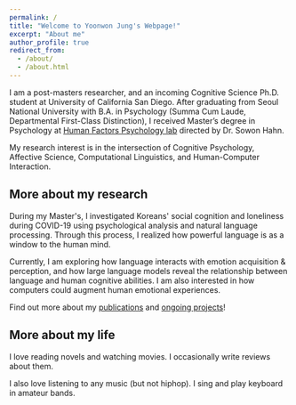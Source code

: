 ```yaml
---
permalink: /
title: "Welcome to Yoonwon Jung's Webpage!"
excerpt: "About me"
author_profile: true
redirect_from: 
  - /about/
  - /about.html
---
```


I am a post-masters researcher, and an incoming Cognitive Science Ph.D. student at University of California San Diego. After graduating from Seoul National University with B.A. in Psychology (Summa Cum Laude, Departmental First-Class Distinction), I received Master’s degree in Psychology at [Human Factors Psychology lab](http://hfpsych.snu.ac.kr) directed by Dr. Sowon Hahn.

My research interest is in the intersection of Cognitive Psychology, Affective Science, Computational Linguistics, and Human-Computer Interaction.

More about my research
------
During my Master's, I investigated Koreans' social cognition and loneliness during COVID-19 using psychological analysis and natural language processing. Through this process, I realized how powerful language is as a window to the human mind. 

Currently, I am exploring how language interacts with emotion acquisition & perception, and how large language models reveal the relationship between language and human cognitive abilities. I am also interested in how computers could augment human emotional experiences.

Find out more about my [publications](publications) and [ongoing projects](portfolio)!

More about my life
------
I love reading novels and watching movies. I occasionally write reviews about them.

I also love listening to any music (but not hiphop). I sing and play keyboard in amateur bands.
